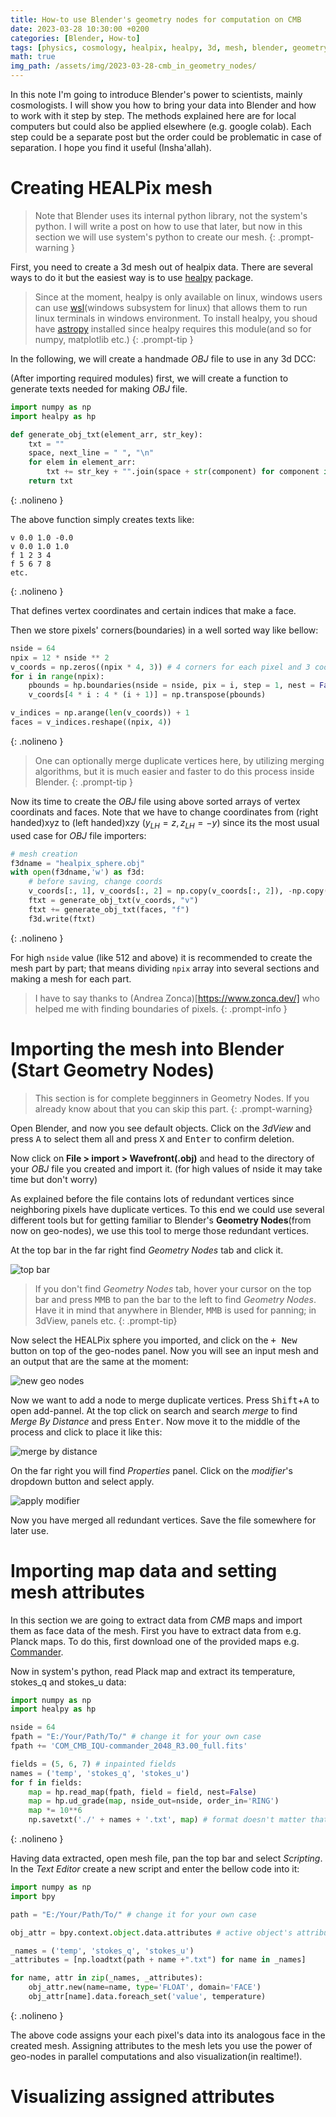 ```yaml
---
title: How-to use Blender's geometry nodes for computation on CMB
date: 2023-03-28 10:30:00 +0200
categories: [Blender, How-to]
tags: [physics, cosmology, healpix, healpy, 3d, mesh, blender, geometry-nodes, cmb, tutorial]     # TAG names should always be lowercase
math: true
img_path: /assets/img/2023-03-28-cmb_in_geometry_nodes/
---
```


In this note I'm going to introduce Blender's power to scientists, mainly cosmologists. I will show you how to bring your data into Blender and how to work with it step by step. The methods explained here are for local computers but could also be applied elsewhere (e.g. google colab). Each step could be a separate post but the order could be problematic in case of separation. I hope you find it useful (Insha'allah).

# Creating HEALPix mesh

> Note that Blender uses its internal python library, not the system's python. I will write a post on how to use that later, but now in this section we will use system's python to create our mesh.
{: .prompt-warning }

First, you need to create a 3d mesh out of healpix data. There are several ways to do it but the easiest way is to use [healpy](https://pypi.org/project/healpy/) package.

> Since at the moment, healpy is only available on linux, windows users can use [wsl](https://learn.microsoft.com/en-us/windows/wsl/install)(windows subsystem for linux) that allows them to run linux terminals in windows environment. To install healpy, you shoud have [astropy](https://pypi.org/project/astropy/) installed since healpy requires this module(and so for numpy, matplotlib etc.) 
{: .prompt-tip }

In the following, we will create a handmade *OBJ* file to use in any 3d DCC:

(After importing required modules) first, we will create a function to generate texts needed for making *OBJ* file.

```python
import numpy as np
import healpy as hp

def generate_obj_txt(element_arr, str_key):
    txt = ""
    space, next_line = " ", "\n"
    for elem in element_arr:
        txt += str_key + "".join(space + str(component) for component in elem) + next_line
    return txt
```
{: .nolineno }

The above function simply creates texts like:

```
v 0.0 1.0 -0.0
v 0.0 1.0 1.0
f 1 2 3 4
f 5 6 7 8
etc. 
```
{: .nolineno }

That defines vertex coordinates and certain indices that make a face.

Then we store pixels' corners(boundaries) in a well sorted way like bellow:

```python
nside = 64
npix = 12 * nside ** 2 
v_coords = np.zeros((npix * 4, 3)) # 4 corners for each pixel and 3 coords for each corner
for i in range(npix):
    pbounds = hp.boundaries(nside = nside, pix = i, step = 1, nest = False) # we use ring indexing
    v_coords[4 * i : 4 * (i + 1)] = np.transpose(pbounds)

v_indices = np.arange(len(v_coords)) + 1
faces = v_indices.reshape((npix, 4))
```
{: .nolineno }

> One can optionally merge duplicate vertices here, by utilizing merging algorithms, but it is much easier and faster to do this process inside Blender.
{: .prompt-tip }

Now its time to create the *OBJ* file using above sorted arrays of vertex coordinats and faces. Note that we have to change coordinates from (right handed)xyz to (left handed)xzy ($y_{LH} = z , z_{LH} = -y$) since its the most usual used case for *OBJ* file importers:

```python
# mesh creation
f3dname = "healpix_sphere.obj"
with open(f3dname,'w') as f3d:
    # before saving, change coords
    v_coords[:, 1], v_coords[:, 2] = np.copy(v_coords[:, 2]), -np.copy(v_coords[:, 1])
    ftxt = generate_obj_txt(v_coords, "v")
    ftxt += generate_obj_txt(faces, "f")
    f3d.write(ftxt)
```
{: .nolineno }

For high `nside` value (like 512 and above) it is recommended to create the mesh part by part; that means dividing `npix` array into several sections and making a mesh for each part.

> I have to say thanks to (Andrea Zonca)[https://www.zonca.dev/] who helped me with finding boundaries of pixels.
{: .prompt-info }


# Importing the mesh into Blender (Start Geometry Nodes)
> This section is for complete begginners in Geometry Nodes. If you already know about that you can skip this part.
{: .prompt-warning}

Open Blender, and now you see default objects. Click on the *3dView* and press <kbd>A</kbd> to select them all and press <kbd>X</kbd> and <kbd>Enter</kbd> to confirm deletion.

Now click on **File > import > Wavefront(.obj)** and head to the directory of your *OBJ* file you created and import it. (for high values of nside it may take time but don't worry)

As explained before the file contains lots of redundant vertices since neighboring pixels have duplicate vertices. To this end we could use several different tools but for getting familiar to Blender's **Geometry Nodes**(from now on geo-nodes), we use this tool to merge those redundant vertices.

At the top bar in the far right find *Geometry Nodes* tab and click it.

![top bar](top_bar.png)

> If you don't find *Geometry Nodes* tab, hover your cursor on the top bar and press <kbd>MMB</kbd> to pan the bar to the left to find *Geometry Nodes*. Have it in mind that anywhere in Blender, <kbd>MMB</kbd> is used for panning; in 3dView, panels etc.
{: .prompt-tip}

Now select the HEALPix sphere you imported, and click on the <kbd>+  New</kbd> button on top of the geo-nodes panel. Now you will see an input mesh and an output that are the same at the moment:

![new geo nodes](new_geo_nodes.png)

Now we want to add a node to merge duplicate vertices. Press <kbd>Shift</kbd>+<kbd>A</kbd> to open add-pannel. At the top click on search and search *merge* to find *Merge By Distance* and press <kbd>Enter</kbd>. Now move it to the middle of the process and click to place it like this:

![merge by distance](merge_by_distance.png)

On the far right you will find *Properties* panel. Click on the *modifier*'s dropdown button and select apply.

![apply modifier](apply_modifier.png)

Now you have merged all redundant vertices. Save the file somewhere for later use.


# Importing map data and setting mesh attributes

In this section we are going to extract data from *CMB* maps and import them as face data of the mesh.
First you have to extract data from e.g. Planck maps. To do this, first download one of the provided maps e.g. [Commander](https://irsa.ipac.caltech.edu/data/Planck/release_3/all-sky-maps/maps/component-maps/cmb/COM_CMB_IQU-commander_2048_R3.00_full.fits).

Now in system's python, read Plack map and extract its temperature, stokes_q and stokes_u data:
```python
import numpy as np
import healpy as hp

nside = 64
fpath = "E:/Your/Path/To/" # change it for your own case 
fpath += 'COM_CMB_IQU-commander_2048_R3.00_full.fits'

fields = (5, 6, 7) # inpainted fields
names = ('temp', 'stokes_q', 'stokes_u')
for f in fields:
    map = hp.read_map(fpath, field = field, nest=False)
    map = hp.ud_grade(map, nside_out=nside, order_in='RING')
    map *= 10**6
    np.savetxt('./' + names + '.txt', map) # format doesn't matter that much
```
{: .nolineno }

Having data extracted, open mesh file, pan the top bar and select *Scripting*. In the *Text Editor* create a new script and enter the bellow code into it:

```python
import numpy as np
import bpy

path = "E:/Your/Path/To/" # change it for your own case

obj_attr = bpy.context.object.data.attributes # active object's attributes

_names = ('temp', 'stokes_q', 'stokes_u')
_attributes = [np.loadtxt(path + name +".txt") for name in _names]

for name, attr in zip(_names, _attributes):
    obj_attr.new(name=name, type='FLOAT', domain='FACE')
    obj_attr[name].data.foreach_set('value', temperature)
```
{: .nolineno }

The above code assigns your each pixel's data into its analogous face in the created mesh. Assigning attributes to the mesh lets you use the power of geo-nodes in parallel computations and also visualization(in realtime!).

# Visualizing assigned attributes
